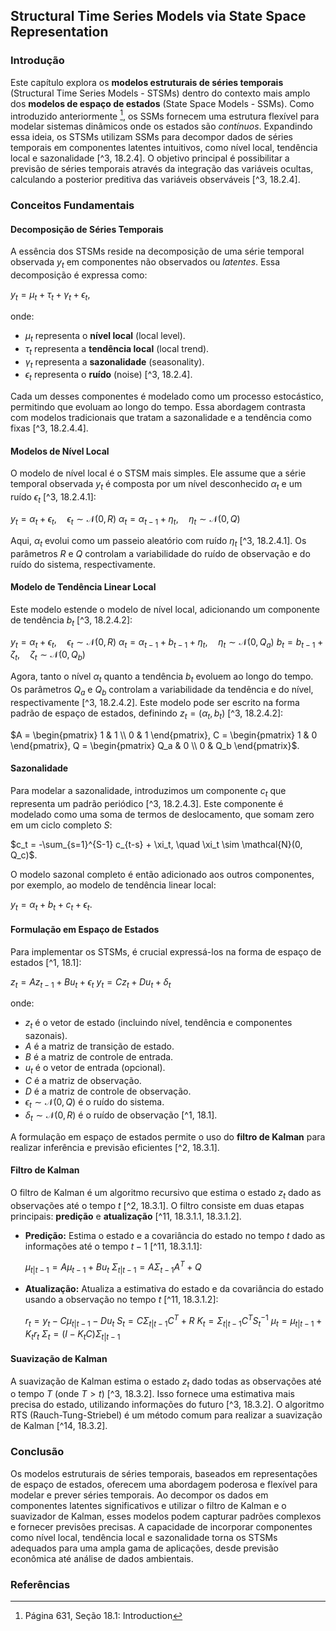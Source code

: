 ## Structural Time Series Models via State Space Representation

### Introdução
Este capítulo explora os **modelos estruturais de séries temporais** (Structural Time Series Models - STSMs) dentro do contexto mais amplo dos **modelos de espaço de estados** (State Space Models - SSMs). Como introduzido anteriormente [^1], os SSMs fornecem uma estrutura flexível para modelar sistemas dinâmicos onde os estados são *contínuos*. Expandindo essa ideia, os STSMs utilizam SSMs para decompor dados de séries temporais em componentes latentes intuitivos, como nível local, tendência local e sazonalidade [^3, 18.2.4]. O objetivo principal é possibilitar a previsão de séries temporais através da integração das variáveis ocultas, calculando a posterior preditiva das variáveis observáveis [^3, 18.2.4].

### Conceitos Fundamentais

#### Decomposição de Séries Temporais
A essência dos STSMs reside na decomposição de uma série temporal observada $y_t$ em componentes não observados ou *latentes*. Essa decomposição é expressa como:

$y_t = \mu_t + \tau_t + \gamma_t + \epsilon_t$,

onde:

*   $\mu_t$ representa o **nível local** (local level).
*   $\tau_t$ representa a **tendência local** (local trend).
*   $\gamma_t$ representa a **sazonalidade** (seasonality).
*   $\epsilon_t$ representa o **ruído** (noise) [^3, 18.2.4].

Cada um desses componentes é modelado como um processo estocástico, permitindo que evoluam ao longo do tempo. Essa abordagem contrasta com modelos tradicionais que tratam a sazonalidade e a tendência como fixas [^3, 18.2.4.4].

#### Modelos de Nível Local
O modelo de nível local é o STSM mais simples. Ele assume que a série temporal observada $y_t$ é composta por um nível desconhecido $\alpha_t$ e um ruído $\epsilon_t$ [^3, 18.2.4.1]:

$y_t = \alpha_t + \epsilon_t, \quad \epsilon_t \sim \mathcal{N}(0, R)$
$\alpha_t = \alpha_{t-1} + \eta_t, \quad \eta_t \sim \mathcal{N}(0, Q)$

Aqui, $\alpha_t$ evolui como um passeio aleatório com ruído $\eta_t$ [^3, 18.2.4.1]. Os parâmetros $R$ e $Q$ controlam a variabilidade do ruído de observação e do ruído do sistema, respectivamente.

#### Modelo de Tendência Linear Local

Este modelo estende o modelo de nível local, adicionando um componente de tendência $b_t$ [^3, 18.2.4.2]:

$y_t = \alpha_t + \epsilon_t, \quad \epsilon_t \sim \mathcal{N}(0, R)$
$\alpha_t = \alpha_{t-1} + b_{t-1} + \eta_t, \quad \eta_t \sim \mathcal{N}(0, Q_a)$
$b_t = b_{t-1} + \zeta_t, \quad \zeta_t \sim \mathcal{N}(0, Q_b)$

Agora, tanto o nível $\alpha_t$ quanto a tendência $b_t$ evoluem ao longo do tempo. Os parâmetros $Q_a$ e $Q_b$ controlam a variabilidade da tendência e do nível, respectivamente [^3, 18.2.4.2]. Este modelo pode ser escrito na forma padrão de espaço de estados, definindo $z_t = (\alpha_t, b_t)$ [^3, 18.2.4.2]:

$A = \begin{pmatrix} 1 & 1 \\ 0 & 1 \end{pmatrix}, C = \begin{pmatrix} 1 & 0 \end{pmatrix}, Q = \begin{pmatrix} Q_a & 0 \\ 0 & Q_b \end{pmatrix}$.

#### Sazonalidade
Para modelar a sazonalidade, introduzimos um componente $c_t$ que representa um padrão periódico [^3, 18.2.4.3]. Este componente é modelado como uma soma de termos de deslocamento, que somam zero em um ciclo completo $S$:

$c_t = -\sum_{s=1}^{S-1} c_{t-s} + \xi_t, \quad \xi_t \sim \mathcal{N}(0, Q_c)$.

O modelo sazonal completo é então adicionado aos outros componentes, por exemplo, ao modelo de tendência linear local:

$y_t = \alpha_t + b_t + c_t + \epsilon_t$.

#### Formulação em Espaço de Estados
Para implementar os STSMs, é crucial expressá-los na forma de espaço de estados [^1, 18.1]:

$z_t = A z_{t-1} + B u_t + \epsilon_t$
$y_t = C z_t + D u_t + \delta_t$

onde:

*   $z_t$ é o vetor de estado (incluindo nível, tendência e componentes sazonais).
*   $A$ é a matriz de transição de estado.
*   $B$ é a matriz de controle de entrada.
*   $u_t$ é o vetor de entrada (opcional).
*   $C$ é a matriz de observação.
*   $D$ é a matriz de controle de observação.
*   $\epsilon_t \sim \mathcal{N}(0, Q)$ é o ruído do sistema.
*   $\delta_t \sim \mathcal{N}(0, R)$ é o ruído de observação [^1, 18.1].

A formulação em espaço de estados permite o uso do **filtro de Kalman** para realizar inferência e previsão eficientes [^2, 18.3.1].

#### Filtro de Kalman

O filtro de Kalman é um algoritmo recursivo que estima o estado $z_t$ dado as observações até o tempo $t$ [^2, 18.3.1]. O filtro consiste em duas etapas principais: **predição** e **atualização** [^11, 18.3.1.1, 18.3.1.2].

*   **Predição:** Estima o estado e a covariância do estado no tempo $t$ dado as informações até o tempo $t-1$ [^11, 18.3.1.1]:

    $\mu_{t|t-1} = A \mu_{t-1} + B u_t$
    $\Sigma_{t|t-1} = A \Sigma_{t-1} A^T + Q$
*   **Atualização:** Atualiza a estimativa do estado e da covariância do estado usando a observação no tempo $t$ [^11, 18.3.1.2]:

    $r_t = y_t - C \mu_{t|t-1} - D u_t$
    $S_t = C \Sigma_{t|t-1} C^T + R$
    $K_t = \Sigma_{t|t-1} C^T S_t^{-1}$
    $\mu_t = \mu_{t|t-1} + K_t r_t$
    $\Sigma_t = (I - K_t C) \Sigma_{t|t-1}$

#### Suavização de Kalman

A suavização de Kalman estima o estado $z_t$ dado todas as observações até o tempo $T$ (onde $T > t$) [^3, 18.3.2]. Isso fornece uma estimativa mais precisa do estado, utilizando informações do futuro [^3, 18.3.2]. O algoritmo RTS (Rauch-Tung-Striebel) é um método comum para realizar a suavização de Kalman [^14, 18.3.2].

### Conclusão

Os modelos estruturais de séries temporais, baseados em representações de espaço de estados, oferecem uma abordagem poderosa e flexível para modelar e prever séries temporais. Ao decompor os dados em componentes latentes significativos e utilizar o filtro de Kalman e o suavizador de Kalman, esses modelos podem capturar padrões complexos e fornecer previsões precisas. A capacidade de incorporar componentes como nível local, tendência local e sazonalidade torna os STSMs adequados para uma ampla gama de aplicações, desde previsão econômica até análise de dados ambientais.

### Referências

[^1]: Página 631, Seção 18.1: Introduction
[^2]: Página 632, Seção 18.2: Applications of SSMs
[^3]: Página 637, Seção 18.2.4: SSM for time series forecasting *
[^11]: Página 641, Seção 18.3.1.1: Prediction step e Seção 18.3.1.2: Measurement step
[^14]: Página 644, Seção 18.3.2: The Kalman smoothing algorithm
<!-- END -->